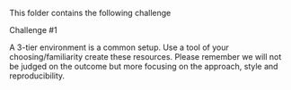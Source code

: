 This folder contains the following challenge

Challenge #1

A 3-tier environment is a common setup. Use a tool of your choosing/familiarity create these resources. 
Please remember we will not be judged on the outcome but more focusing on the approach, style and reproducibility.
